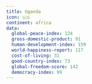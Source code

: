 ```yaml
---
title: Uganda
icon: 🇺🇬
continent: africa
data:
  global-peace-index: 124
  gross-domestic-product: 91
  human-development-index: 159
  world-happiness-report: 117
  cost-of-living: 31
  good-country-index: 73
  global-freedom-score: 142
  democracy-index: 99
---
```

